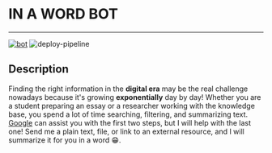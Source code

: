 # IN A WORD BOT

-------------

<a href="http://t.me/in_a_word_bot"><img src="https://img.shields.io/static/v1?label=&labelColor=505050&message=telegram%20bot&color=%230076D6&style=for-the-badge&logo=google-chrome&logoColor=%230076D6" alt="bot"/></a>
<a><img src="https://img.shields.io/github/workflow/status/antonAce/in-a-word-bot/Build%20and%20deploy%20Python%20app?style=for-the-badge" alt="deploy-pipeline"/></a>

## Description

Finding the right information in the **digital era** may be the real challenge nowadays because it's growing **exponentially** day by day! Whether you are a student preparing an essay or a researcher working with the knowledge base, you spend a lot of time searching, filtering, and summarizing text. [Google](https://www.google.com/) can assist you with the first two steps, but I will help with the last one! Send me a plain text, file, or link to an external resource, and I will summarize it for you in a word :grin:.
